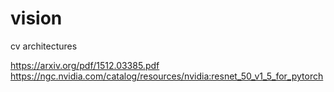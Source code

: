 # vision
cv architectures


https://arxiv.org/pdf/1512.03385.pdf
https://ngc.nvidia.com/catalog/resources/nvidia:resnet_50_v1_5_for_pytorch